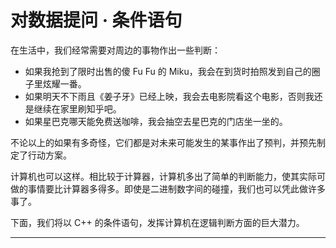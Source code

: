 # 对数据提问 · 条件语句

在生活中，我们经常需要对周边的事物作出一些判断：

- 如果我抢到了限时出售的傻 Fu Fu 的 Miku，我会在到货时拍照发到自己的圈子里炫耀一番。
- 如果明天不下雨且《姜子牙》已经上映，我会去电影院看这个电影，否则我还是继续在家里刷知乎吧。
- 如果星巴克哪天能免费送咖啡，我会抽空去星巴克的门店坐一坐的。

不论以上的如果有多奇怪，它们都是对未来可能发生的某事作出了预判，并预先制定了行动方案。

计算机也可以这样。相比较于计算器，计算机多出了简单的判断能力，使其实际可做的事情要比计算器多得多。即使是二进制数字间的碰撞，我们也可以凭此做许多事了。

下面，我们将以 C++ 的条件语句，发挥计算机在逻辑判断方面的巨大潜力。

------

